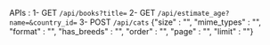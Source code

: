 APIs :
1- GET ```/api/books?title=```
2- GET ```/api/estimate_age?name=&country_id=```
3- POST ```/api/cats``` {"size" : "", "mime_types" : "", "format" : "", "has_breeds" : "", "order" : "", "page" : "", "limit" : ""}
